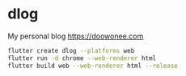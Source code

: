 # dlog

My personal blog <https://doowonee.com>

```bash
flutter create dlog --platforms web
flutter run -d chrome --web-renderer html
flutter build web --web-renderer html --release
```
